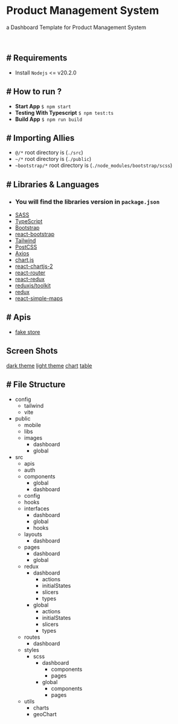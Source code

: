 # Product Management System
<p>a Dashboard Template for Product Management System </p>
<br />

## # Requirements
* Install `Nodejs` <= v20.2.0

## # How to run ?
* **Start App** `$ npm start`
* **Testing With Typescript** `$ npm test:ts`
* **Build App** `$ npm run build`

## # Importing Allies
* `@/*` root directory is (`./src`)
* `~/*` root directory is (`./public`)
* `~bootstrap/*` root directory is (`./node_modules/bootstrap/scss`)

## # Libraries & Languages
* ### You will find the libraries version in `package.json`
* [SASS](https://sass-lang.com/) 
* [TypeScript](https://www.typescriptlang.org) 
* [Bootstrap](https://getbootstrap.com) 
* [react-bootstrap](react-bootstrap.github.io) 
* [Tailwind](https://tailwindcss.com) 
* [PostCSS](https://postcss.org) 
* [Axios](https://axios-http.com/docs/intro) 
* [chart.js](https://www.chartjs.org) 
* [react-chartjs-2](https://react-chartjs-2.js.org) 
* [react-router](https://reactrouter.com) 
* [react-redux](https://react-redux.js.org) 
* [reduxjs/toolkit](https://redux-toolkit.js.org) 
* [redux](https://redux.js.org) 
* [react-simple-maps](https://www.react-simple-maps.io/) 

## # Apis
* [fake store](http://fakestoreapi.com/docs)

## Screen Shots
[dark theme](/screenshots/screen-dark.png)
[light theme](/screenshots/screen-light.png)
[chart](/screenshots/screen-dark-charts.png)
[table](/screenshots/screen-dark-table.png)

## # File Structure
* config
  * tailwind
  * vite
* public
  * mobile
  * libs
  * images
    * dashboard
    * global
* src
  * apis
  * auth
  * components
    * global
    * dashboard
  * config
  * hooks
  * interfaces
    * dashboard
    * global
    * hooks
  * layouts
    * dashboard
  * pages
    * dashboard
    * global
  * redux
    * dashboard
      * actions
      * initialStates
      * slicers
      * types
    * global
      * actions
      * initialStates
      * slicers
      * types
  * routes
    * dashboard
  * styles
    * scss
      * dashboard
        * components
        * pages
      * global
        * components
        * pages
  * utils
    * charts
    * geoChart

